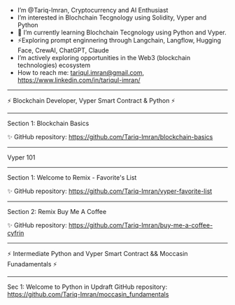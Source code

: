-  I’m @Tariq-Imran, Cryptocurrency and AI Enthusiast
-  I’m interested in Blochchain Tecgnology using Solidity, Vyper and Python
- 🌱 I’m currently learning Blochchain Tecgnology using Python and Vyper.
- ⚡Exploring prompt enginnering through Langchain, Langflow, Hugging Face, CrewAI, ChatGPT, Claude
- I’m actively exploring opportunities in the Web3 (blockchain technologies) ecosystem
- How to reach me: tariqul.imran@gmail.com, https://www.linkedin.com/in/tariqul-imran/

<!---
Tariq-Imran/Tariq-Imran is a ✨ special ✨ repository because its `README.md` (this file) appears on your GitHub profile.
You can click the Preview link to take a look at your changes.
--->
***
⚡ Blockchain Developer, Vyper Smart Contract & Python ⚡
***

Section 1: Blockchain Basics

✨ GitHub repository: https://github.com/Tariq-Imran/blockchain-basics

***

Vyper 101

*** 
Section 1: Welcome to Remix - Favorite's List

✨ GitHub repository: https://github.com/Tariq-Imran/vyper-favorite-list

****
Section 2: Remix Buy Me A Coffee

✨ GitHub repository: https://github.com/Tariq-Imran/buy-me-a-coffee-cyfrin


***
⚡ Intermediate Python and Vyper Smart Contract && Moccasin Funadamentals ⚡
***
Sec 1: Welcome to Python in Updraft
GitHub repository: https://github.com/Tariq-Imran/moccasin_fundamentals
